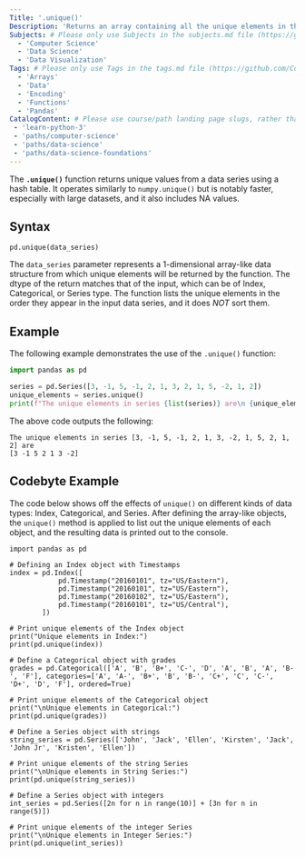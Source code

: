 ```yaml
---
Title: '.unique()'
Description: 'Returns an array containing all the unique elements in the data series, with no specific order.'
Subjects: # Please only use Subjects in the subjects.md file (https://github.com/Codecademy/docs/blob/main/documentation/subjects.md). If that list feels insufficient, feel free to create a new Subject and add it to subjects.md in your PR!
  - 'Computer Science'
  - 'Data Science'
  - 'Data Visualization'
Tags: # Please only use Tags in the tags.md file (https://github.com/Codecademy/docs/blob/main/documentation/tags.md). If that list feels insufficient, feel free to create a new Tag and add it to tags.md in your PR!
  - 'Arrays'
  - 'Data'
  - 'Encoding'
  - 'Functions'
  - 'Pandas'
CatalogContent: # Please use course/path landing page slugs, rather than linking to individual content items. If listing multiple items, please put the most relevant one first
 - 'learn-python-3'
 - 'paths/computer-science'
 - 'paths/data-science'
 - 'paths/data-science-foundations'
---
```


The **`.unique()`**  function returns unique values from a data series using a hash table. It operates similarly to `numpy.unique()` but is notably faster, especially with large datasets, and it also includes NA values.

## Syntax
```pseudo
pd.unique(data_series)
```

The `data_series` parameter represents a 1-dimensional array-like data structure from which unique elements will be returned by the function. The dtype of the return matches that of the input, which can be of Index, Categorical, or Series type. The function lists the unique elements in the order they appear in the input data series, and it does *NOT* sort them.

## Example
The following example demonstrates the use of the `.unique()` function:
```py
import pandas as pd

series = pd.Series([3, -1, 5, -1, 2, 1, 3, 2, 1, 5, -2, 1, 2])
unique_elements = series.unique()
print(f"The unique elements in series {list(series)} are\n {unique_elements}")
```

The above code outputs the following:
```shell
The unique elements in series [3, -1, 5, -1, 2, 1, 3, -2, 1, 5, 2, 1, 2] are
[3 -1 5 2 1 3 -2]
```

## Codebyte Example
The code below shows off the effects of `unique()` on different kinds of data types: Index, Categorical, and Series. After defining the array-like objects, the `unique()` method is applied to list out the unique elements of each object, and the resulting data is printed out to the console.

```codebyte/python
import pandas as pd

# Defining an Index object with Timestamps
index = pd.Index([
            pd.Timestamp("20160101", tz="US/Eastern"),
            pd.Timestamp("20160101", tz="US/Eastern"),
            pd.Timestamp("20160102", tz="US/Eastern"),
            pd.Timestamp("20160101", tz="US/Central"),
        ])

# Print unique elements of the Index object
print("Unique elements in Index:")
print(pd.unique(index))

# Define a Categorical object with grades
grades = pd.Categorical(['A', 'B', 'B+', 'C-', 'D', 'A', 'B', 'A', 'B-', 'F'], categories=['A', 'A-', 'B+', 'B', 'B-', 'C+', 'C', 'C-', 'D+', 'D', 'F'], ordered=True)

# Print unique elements of the Categorical object
print("\nUnique elements in Categorical:")
print(pd.unique(grades))

# Define a Series object with strings
string_series = pd.Series(['John', 'Jack', 'Ellen', 'Kirsten', 'Jack', 'John Jr', 'Kristen', 'Ellen'])

# Print unique elements of the string Series
print("\nUnique elements in String Series:")
print(pd.unique(string_series))

# Define a Series object with integers
int_series = pd.Series([2n for n in range(10)] + [3n for n in range(5)])

# Print unique elements of the integer Series
print("\nUnique elements in Integer Series:")
print(pd.unique(int_series))
```